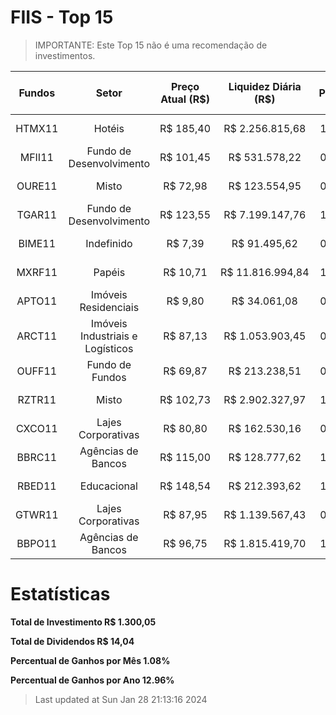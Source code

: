 # FIIS - Top 15
>IMPORTANTE: Este Top 15 não é uma recomendação de investimentos.

|Fundos|Setor|Preço Atual (R$)|Liquidez Diária (R$)|P/VP|Último Dividendo|Dividend Yield|DY (12M) Acumulado|DY (12M) média|Rentab. Acumulada|Patrimônio Líquido|P/VPA|Quant. Ativos|Volatilidade|Num. Cotistas|Tax. Gestão|Tax. Performance|Tax. Administração|
| :---: | :---: | :---: | :---: | :---: | :---: | :---: | :---: | :---: | :---: | :---: | :---: | :---: | :---: | :---: | :---: | :---: | :---: |
|HTMX11|Hotéis|R$ 185,40|R$ 2.256.815,68|1.22|R$ 3,25|1,64 %|17.55%|1,46 %|111.24%|R$ 228.667.211,92|1.21|22|3441|32.447|nan|nan|nan|
|MFII11|Fundo de Desenvolvimento|R$ 101,45|R$ 531.578,22|0.89|R$ 1,08|1,14 %|13.92%|1,16 %|15.92%|R$ 501.857.043,22|0.89|8|1144|30.433|nan|nan|nan|
|OURE11|Misto|R$ 72,98|R$ 123.554,95|0.79|R$ 0,80|1,06 %|13.81%|1,15 %|4.29%|R$ 99.368.584,35|0.79|4|1764|6.265|nan|nan|nan|
|TGAR11|Fundo de Desenvolvimento|R$ 123,55|R$ 7.199.147,76|1.00|R$ 1,32|1,08 %|13.76%|1,15 %|14.66%|R$ 2.364.894.946,54|1.00|8|1228|140.200|nan|nan|nan|
|BIME11|Indefinido|R$ 7,39|R$ 91.495,62|0.84|R$ 0,08|1,06 %|13.33%|1,11 %|12.39%|R$ 51.228.617,48|0.84|3|1455|8.703|nan|nan|nan|
|MXRF11|Papéis|R$ 10,71|R$ 11.816.994,84|1.08|R$ 0,11|1,04 %|12.97%|1,08 %|19.18%|R$ 2.851.649.176,71|1.08|3|888|1.022.791|nan|nan|nan|
|APTO11|Imóveis Residenciais|R$ 9,80|R$ 34.061,08|0.95|R$ 0,09|0,92 %|12.88%|1,07 %|26.18%|R$ 41.467.547,86|0.95|4|1712|9.877|nan|nan|nan|
|ARCT11|Imóveis Industriais e Logísticos|R$ 87,13|R$ 1.053.903,45|0.87|R$ 0,50|0,00 %|12.55%|1,05 %|0.00%|R$ 371.534.654,03|0.87|9|1563|43.228|nan|nan|nan|
|OUFF11|Fundo de Fundos|R$ 69,87|R$ 213.238,51|0.94|R$ 0,70|0,98 %|12.54%|1,05 %|26.50%|R$ 135.437.531,29|0.94|3|1157|7.678|nan|nan|nan|
|RZTR11|Misto|R$ 102,73|R$ 2.902.327,97|1.03|R$ 1,10|1,01 %|12.43%|1,04 %|22.67%|R$ 1.388.590.847,17|1.03|17|1801|97.594|nan|nan|nan|
|CXCO11|Lajes Corporativas|R$ 80,80|R$ 162.530,16|0.79|R$ 0,73|0,91 %|12.33%|1,03 %|28.02%|R$ 399.921.808,64|0.79|10|1589|14.235|nan|nan|nan|
|BBRC11|Agências de Bancos|R$ 115,00|R$ 128.777,62|1.12|R$ 1,13|0,97 %|12.26%|1,02 %|31.74%|R$ 163.032.955,29|1.12|20|1200|9.491|nan|nan|nan|
|RBED11|Educacional|R$ 148,54|R$ 212.393,62|1.02|R$ 1,45|0,99 %|12.11%|1,01 %|41.08%|R$ 343.302.420,13|1.02|7|1456|13.145|nan|nan|nan|
|GTWR11|Lajes Corporativas|R$ 87,95|R$ 1.139.567,43|0.87|R$ 0,79|0,91 %|11.78%|0,98 %|23.17%|R$ 1.213.089.085,34|0.87|3|1415|34.459|nan|nan|nan|
|BBPO11|Agências de Bancos|R$ 96,75|R$ 1.815.419,70|1.06|R$ 0,91|0,93 %|11.72%|0,98 %|28.59%|R$ 1.578.791.878,45|0.98|63|1028|71.716|nan|nan|nan|
# Estatísticas
**Total de Investimento R$ 1.300,05**

**Total de Dividendos R$ 14,04**

**Percentual de Ganhos por Mês 1.08%**

**Percentual de Ganhos por Ano 12.96%**


>Last updated at Sun Jan 28 21:13:16 2024
